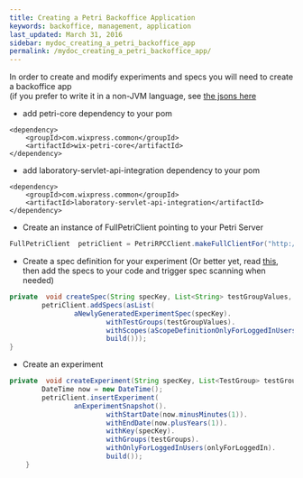 ```yaml
---
title: Creating a Petri Backoffice Application
keywords: backoffice, management, application
last_updated: March 31, 2016
sidebar: mydoc_creating_a_petri_backoffice_app
permalink: /mydoc_creating_a_petri_backoffice_app/
---
```



In order to create and modify experiments and specs you will need to create a backoffice app  
(if you prefer to write it in a non-JVM language, see [the jsons here](https://github.com/wix/petri/wiki/Creating-&-Updating-Experiments-&-Specs)

* add petri-core dependency to your pom

```
<dependency>
	<groupId>com.wixpress.common</groupId>
    <artifactId>wix-petri-core</artifactId>
</dependency>
 ```
* add laboratory-servlet-api-integration dependency to your pom
    

```
<dependency>
 	<groupId>com.wixpress.common</groupId>
    <artifactId>laboratory-servlet-api-integration</artifactId>   
</dependency>
```

* Create an instance of FullPetriClient pointing to your Petri Server 

```java
FullPetriClient  petriClient = PetriRPCClient.makeFullClientFor("http://localhost:9901/petri");
```

* Create a spec definition for your experiment (Or better yet, read [this](https://github.com/wix/petri/wiki/Experiment-Specs), then add the specs to your code and trigger spec scanning when needed)

```java
private  void createSpec(String specKey, List<String> testGroupValues, String scopeName) {
        petriClient.addSpecs(asList(
                aNewlyGeneratedExperimentSpec(specKey).
                        withTestGroups(testGroupValues).
                        withScopes(aScopeDefinitionOnlyForLoggedInUsers(scopeName)).
                        build()));
}
```

* Create an experiment 

```java
private  void createExperiment(String specKey, List<TestGroup> testGroups, boolean onlyForLoggedIn) {
        DateTime now = new DateTime();
        petriClient.insertExperiment(
                anExperimentSnapshot().
                        withStartDate(now.minusMinutes(1)).
                        withEndDate(now.plusYears(1)).
                        withKey(specKey).
                        withGroups(testGroups).
                        withOnlyForLoggedInUsers(onlyForLoggedIn).
                        build());
    }
```
